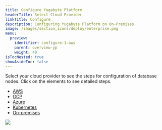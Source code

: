 ```yaml
---
title: Configure Yugabyte Platform
headerTitle: Select Cloud Provider
linkTitle: Configure
description: Configuring Yugabyte Platform on On-Premises
image: /images/section_icons/deploy/enterprise.png
menu:
  preview:
    identifier: configure-1-aws
    parent: overview-yp
    weight: 40
isTocNested: true
showAsideToc: false
---
```


Select your cloud provider to see the steps for configuration of database nodes. Click on the elements to see detailed steps.

<ul class="nav nav-tabs-alt nav-tabs-yb">

  <li>
    <a href="../aws/" class="nav-link active">
      <i class="fab fa-aws"></i>
      AWS
    </a>
  </li>

  <li>
    <a href="../gcp/" class="nav-link">
      <i class="fab fa-google" aria-hidden="true"></i>
      GCP
    </a>
  </li>

  <li>
    <a href="../azure/" class="nav-link">
      <i class="fab fa-windows" aria-hidden="true"></i>
      Azure
    </a>
  </li>

  <li>
    <a href="../kubernetes/" class="nav-link">
      <i class="fas fa-cubes" aria-hidden="true"></i>
      Kubernetes
    </a>
  </li>

  <li>
    <a href="../onprem/" class="nav-link">
      <i class="fas fa-building"></i>
      On-premises
    </a>
  </li>

</ul>

<img src="/images/ee/flowchart/yb-configure-aws.png" usemap="#image-map">

<map name="image-map">
    <area target="_blank" alt="Configure platform" title="Configure platform" href="/preview/yugabyte-platform/configure-yugabyte-platform/" coords="387,68,517,200" shape="rect">
    <area target="_blank" alt="Admin user" title="Admin user" href="/preview/yugabyte-platform/configure-yugabyte-platform/create-admin-user/" coords="290,262,609,317" shape="rect">
    <area target="_blank" alt="AWS provider" title="AWS provider" href="/preview/yugabyte-platform/configure-yugabyte-platform/set-up-cloud-provider/aws/" coords="275,370,635,424" shape="rect">
    <area target="_blank" alt="AWS provider - pre reqs" title="AWS provider - pre reqs" href="/preview/yugabyte-platform/configure-yugabyte-platform/set-up-cloud-provider/aws/#prerequisites" coords="224,474,674,649" shape="rect">
    <area target="_blank" alt="AWS provider - configure cloud provider" title="AWS provider - configure cloud provider" href="/preview/yugabyte-platform/configure-yugabyte-platform/set-up-cloud-provider/aws/#configure-aws" coords="302,703,602,793" shape="rect">
</map>

